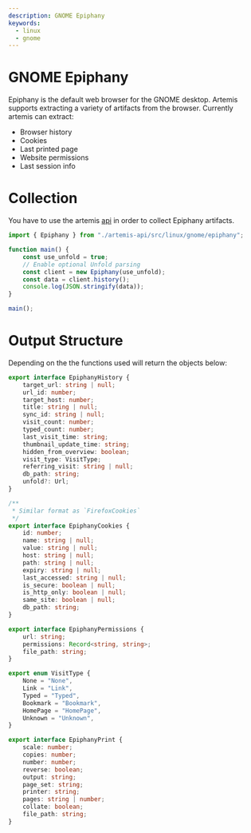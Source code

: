```yaml
---
description: GNOME Epiphany
keywords:
  - linux
  - gnome
---
```


# GNOME Epiphany

Epiphany is the default web browser for the GNOME desktop. Artemis supports extracting a variety of artifacts from the browser. Currently artemis can extract:
- Browser history
- Cookies
- Last printed page
- Website permissions
- Last session info

# Collection

You have to use the artemis [api](../../API/overview.md) in order to collect Epiphany artifacts.

```typescript
import { Epiphany } from "./artemis-api/src/linux/gnome/epiphany";

function main() {
    const use_unfold = true;
    // Enable optional Unfold parsing
    const client = new Epiphany(use_unfold);
    const data = client.history();
    console.log(JSON.stringify(data));
}

main();
```

# Output Structure

Depending on the the functions used will return the objects below:

```typescript
export interface EpiphanyHistory {
    target_url: string | null;
    url_id: number;
    target_host: number;
    title: string | null;
    sync_id: string | null;
    visit_count: number;
    typed_count: number;
    last_visit_time: string;
    thumbnail_update_time: string;
    hidden_from_overview: boolean;
    visit_type: VisitType;
    referring_visit: string | null;
    db_path: string;
    unfold?: Url;
}

/**
 * Similar format as `FirefoxCookies`
 */
export interface EpiphanyCookies {
    id: number;
    name: string | null;
    value: string | null;
    host: string | null;
    path: string | null;
    expiry: string | null;
    last_accessed: string | null;
    is_secure: boolean | null;
    is_http_only: boolean | null;
    same_site: boolean | null;
    db_path: string;
}

export interface EpiphanyPermissions {
    url: string;
    permissions: Record<string, string>;
    file_path: string;
}

export enum VisitType {
    None = "None",
    Link = "Link",
    Typed = "Typed",
    Bookmark = "Bookmark",
    HomePage = "HomePage",
    Unknown = "Unknown",
}

export interface EpiphanyPrint {
    scale: number;
    copies: number;
    number: number;
    reverse: boolean;
    output: string;
    page_set: string;
    printer: string;
    pages: string | number;
    collate: boolean;
    file_path: string;
}
```